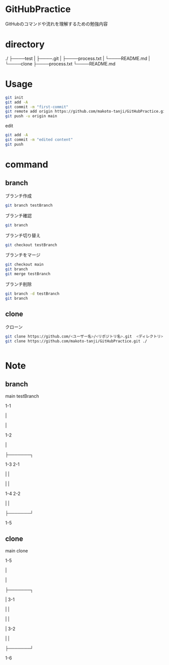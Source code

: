 # GitHubPractice

GitHubのコマンドや流れを理解するための勉強内容

# directory

./
 ├────test
 |     ├────.git
 |     ├────process.txt
 |     └────README.md
 |
 └────clone
       ├────process.txt
       └────README.md

# Usage

```bash
git init
git add -A
git commit -m "first-commit"
git remote add origin https://github.com/makoto-tanji/GitHubPractice.git
git push -u origin main
```

edit

```bash
git add -A
git commit -m "edited content"
git push
```

# command

## branch

ブランチ作成
```bash
git branch testBranch
```

ブランチ確認
```bash
git branch
```

ブランチ切り替え
```bash
git checkout testBranch
```

ブランチをマージ
```bash
git checkout main
git branch
git merge testBranch
```

ブランチ削除
```bash
git branch -d testBranch
git branch
```

## clone

クローン
```bash
git clone https://github.com/<ユーザー名>/<リポジトリ名>.git  <ディレクトリ>
git clone https://github.com/makoto-tanji/GitHubPractice.git ./
```



```bash
```


# Note

## branch

main    testBranch

1-1

 |

 |

1-2

 |

 ├───────┐

1-3     2-1

 |       |

 |       |

1-4     2-2

 |       |

 ├───────┘

1-5

## clone

main    clone

1-5

 |

 |

 ├───────┐

 |      3-1

 |       |

 |       |

 |      3-2

 |       |

 ├───────┘

1-6